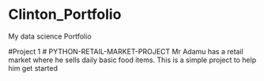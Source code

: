 # Clinton_Portfolio
My data science Portfolio


#Project 1 # PYTHON-RETAIL-MARKET-PROJECT
Mr Adamu has a retail market where he sells daily basic food items.
This is a simple project to help him get started
